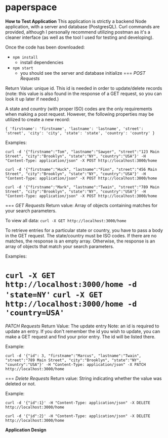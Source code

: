 # paperspace

**How to Test Application**
This application is strictly a backend Node application, with a server and database (PostgresQL). Curl commands are provided, although I personally recommend utilizing postman as it's a cleaner interface (as well as the tool I used for testing and developing). 

Once the code has been downloaded:

- `npm install`
  - install dependencies
- `npm start`
  - you should see the server and database initialize
===
*POST Requests*

Return Value: unique id. This id is needed in order to update/delete records (note: this value is also found in the response of a GET request, so you can look it up later if needed.)

A state and country (with proper ISO) codes are the only requirements when making a post request. However, the following properties may be utilized to create a new record:

`{
  'firstname': 'firstname',
  'lastname': 'lastname',
  'street': 'street',
  'city': 'city',
  'state': 'state',
  'country': 'country'
}`

Examples: 
```
curl -d '{"firstname":"Tom", "lastname":"Sawyer", "street":"123 Main Street", "city":"Brooklyn", "state":"NY", "country":"USA"}' -H "Content-Type: application/json" -X POST http://localhost:3000/home

curl -d '{"firstname":"Huck", "lastname":"Finn", "street":"456 Main Street", "city":"Brooklyn", "state":"NY", "country":"USA"}' -H "Content-Type: application/json" -X POST http://localhost:3000/home

curl -d '{"firstname":"Mark", "lastname":"Twain", "street":"789 Main Street", "city":"Brooklyn", "state":"NY", "country":"USA"}' -H "Content-Type: application/json" -X POST http://localhost:3000/home

```

===
*GET Requests*
Return value: Array of objects containing matches for your search parameters.

To view all data: `curl -X GET http://localhost:3000/home`

To retrieve entries for a particular state or country, you have to pass a body in the GET request. The state/country must be ISO codes. If there are no matches, the response is an empty array. Otherwise, the response is an array of objects that match your search parameters.

Examples:

`curl -X GET http://localhost:3000/home -d 'state=NY'`
`curl -X GET http://localhost:3000/home -d 'country=USA'`
===
*PATCH Requests*
Return Value: The update entry
Note: an id is required to update an entry. If you don't remember the id you wish to update, you can make a GET request and find your prior entry. The id will be listed there.

Example:
```
curl -d '{"id": 3, "firstname":"Marcus", "lastname":"Twain", "street":"789 Main Street", "city":"Brooklyn", "state":"NY", "country":"USA"}' -H "Content-Type: application/json" -X PATCH http://localhost:3000/home
```
===
*Delete Requests*
Return value: String indicating whether the value was deleted or not.

Example:
```
curl -d '{"id":1}' -H "Content-Type: application/json" -X DELETE http://localhost:3000/home

curl -d '{"id":2}' -H "Content-Type: application/json" -X DELETE http://localhost:3000/home
```

**Application Design**
